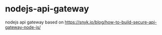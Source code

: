 # nodejs-api-gateway
nodejs api gateway based on https://snyk.io/blog/how-to-build-secure-api-gateway-node-js/
